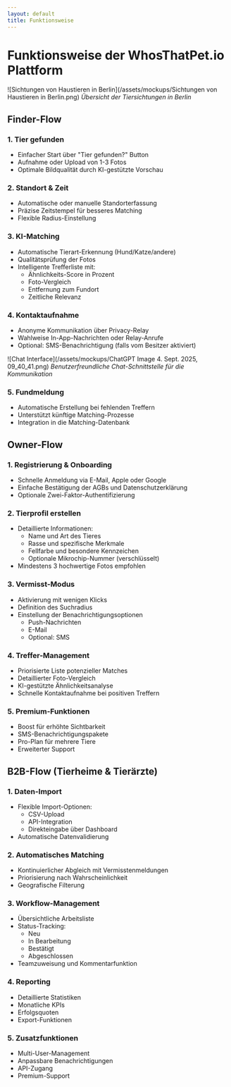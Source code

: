 ```yaml
---
layout: default
title: Funktionsweise
---
```


# Funktionsweise der WhosThatPet.io Plattform

![Sichtungen von Haustieren in Berlin](/assets/mockups/Sichtungen von Haustieren in Berlin.png)
*Übersicht der Tiersichtungen in Berlin*

## Finder-Flow

### 1. Tier gefunden
- Einfacher Start über "Tier gefunden?" Button
- Aufnahme oder Upload von 1-3 Fotos
- Optimale Bildqualität durch KI-gestützte Vorschau

### 2. Standort & Zeit
- Automatische oder manuelle Standorterfassung
- Präzise Zeitstempel für besseres Matching
- Flexible Radius-Einstellung

### 3. KI-Matching
- Automatische Tierart-Erkennung (Hund/Katze/andere)
- Qualitätsprüfung der Fotos
- Intelligente Trefferliste mit:
  - Ähnlichkeits-Score in Prozent
  - Foto-Vergleich
  - Entfernung zum Fundort
  - Zeitliche Relevanz

### 4. Kontaktaufnahme
- Anonyme Kommunikation über Privacy-Relay
- Wahlweise In-App-Nachrichten oder Relay-Anrufe
- Optional: SMS-Benachrichtigung (falls vom Besitzer aktiviert)

![Chat Interface](/assets/mockups/ChatGPT Image 4. Sept. 2025, 09_40_41.png)
*Benutzerfreundliche Chat-Schnittstelle für die Kommunikation*

### 5. Fundmeldung
- Automatische Erstellung bei fehlenden Treffern
- Unterstützt künftige Matching-Prozesse
- Integration in die Matching-Datenbank

## Owner-Flow

### 1. Registrierung & Onboarding
- Schnelle Anmeldung via E-Mail, Apple oder Google
- Einfache Bestätigung der AGBs und Datenschutzerklärung
- Optionale Zwei-Faktor-Authentifizierung

### 2. Tierprofil erstellen
- Detaillierte Informationen:
  - Name und Art des Tieres
  - Rasse und spezifische Merkmale
  - Fellfarbe und besondere Kennzeichen
  - Optionale Mikrochip-Nummer (verschlüsselt)
- Mindestens 3 hochwertige Fotos empfohlen

### 3. Vermisst-Modus
- Aktivierung mit wenigen Klicks
- Definition des Suchradius
- Einstellung der Benachrichtigungsoptionen
  - Push-Nachrichten
  - E-Mail
  - Optional: SMS

### 4. Treffer-Management
- Priorisierte Liste potenzieller Matches
- Detaillierter Foto-Vergleich
- KI-gestützte Ähnlichkeitsanalyse
- Schnelle Kontaktaufnahme bei positiven Treffern

### 5. Premium-Funktionen
- Boost für erhöhte Sichtbarkeit
- SMS-Benachrichtigungspakete
- Pro-Plan für mehrere Tiere
- Erweiterter Support

## B2B-Flow (Tierheime & Tierärzte)

### 1. Daten-Import
- Flexible Import-Optionen:
  - CSV-Upload
  - API-Integration
  - Direkteingabe über Dashboard
- Automatische Datenvalidierung

### 2. Automatisches Matching
- Kontinuierlicher Abgleich mit Vermisstenmeldungen
- Priorisierung nach Wahrscheinlichkeit
- Geografische Filterung

### 3. Workflow-Management
- Übersichtliche Arbeitsliste
- Status-Tracking:
  - Neu
  - In Bearbeitung
  - Bestätigt
  - Abgeschlossen
- Teamzuweisung und Kommentarfunktion

### 4. Reporting
- Detaillierte Statistiken
- Monatliche KPIs
- Erfolgsquoten
- Export-Funktionen

### 5. Zusatzfunktionen
- Multi-User-Management
- Anpassbare Benachrichtigungen
- API-Zugang
- Premium-Support
